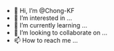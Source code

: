 - 👋 Hi, I’m @Chong-KF
- 👀 I’m interested in ...
- 🌱 I’m currently learning ...
- 💞️ I’m looking to collaborate on ...
- 📫 How to reach me ...

<!---
Chong-KF/Chong-KF is a ✨ special ✨ repository because its `README.md` (this file) appears on your GitHub profile.
You can click the Preview link to take a look at your changes.
--->
